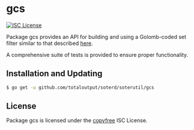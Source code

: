 gcs
==========

[![ISC License](http://img.shields.io/badge/license-ISC-blue.svg)](http://copyfree.org)

Package gcs provides an API for building and using a Golomb-coded set filter
similar to that described [here](http://giovanni.bajo.it/post/47119962313/golomb-coded-sets-smaller-than-bloom-filters).

A comprehensive suite of tests is provided to ensure proper functionality.

## Installation and Updating

```bash
$ go get -u github.com/totaloutput/soterd/soterutil/gcs
```

## License

Package gcs is licensed under the [copyfree](http://copyfree.org) ISC
License.
